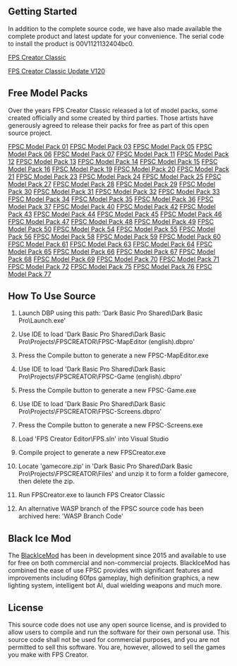 
Getting Started
---------------

In addition to the complete source code, we have also made available the complete product and latest update for your convenience. The serial code to install the product is 00V1121132404bc0.

[FPS Creator Classic](http://fstore.thegamecreators.com/FPSCreatorClassic/FPSCreatorClassic-00V1121132404bc0.exe)

[FPS Creator Classic Update V120](http://fstore.thegamecreators.com/FPSCreatorClassic/FPSCreatorClassic-Update-V120.exe)

Free Model Packs
----------------

Over the years FPS Creator Classic released a lot of model packs, some created officially and some created by third parties. Those artists have generously agreed to release their packs for free as part of this open source project.

[FPSC Model Pack 01](http://fstore.thegamecreators.com/FPSCreatorClassic-Packs/Zipped/FPSC_MP_01.zip)
[FPSC Model Pack 03](http://fstore.thegamecreators.com/FPSCreatorClassic-Packs/Zipped/FPSC_MP_03.zip)
[FPSC Model Pack 05](http://fstore.thegamecreators.com/FPSCreatorClassic-Packs/Zipped/FPSC_MP_05.zip)
[FPSC Model Pack 06](http://fstore.thegamecreators.com/FPSCreatorClassic-Packs/Zipped/FPSC_MP_06.zip)
[FPSC Model Pack 07](http://fstore.thegamecreators.com/FPSCreatorClassic-Packs/Zipped/FPSC_MP_07.zip)
[FPSC Model Pack 11](http://fstore.thegamecreators.com/FPSCreatorClassic-Packs/Zipped/FPSC_MP_11.zip)
[FPSC Model Pack 12](http://fstore.thegamecreators.com/FPSCreatorClassic-Packs/Zipped/FPSC_MP_12.zip)
[FPSC Model Pack 13](http://fstore.thegamecreators.com/FPSCreatorClassic-Packs/Zipped/FPSC_MP_13.zip)
[FPSC Model Pack 14](http://fstore.thegamecreators.com/FPSCreatorClassic-Packs/Zipped/FPSC_MP_14.zip)
[FPSC Model Pack 15](http://fstore.thegamecreators.com/FPSCreatorClassic-Packs/Zipped/FPSC_MP_15.zip)
[FPSC Model Pack 16](http://fstore.thegamecreators.com/FPSCreatorClassic-Packs/Zipped/FPSC_MP_16.zip)
[FPSC Model Pack 19](http://fstore.thegamecreators.com/FPSCreatorClassic-Packs/Zipped/FPSC_MP_19.zip)
[FPSC Model Pack 20](http://fstore.thegamecreators.com/FPSCreatorClassic-Packs/Zipped/FPSC_MP_20.zip)
[FPSC Model Pack 21](http://fstore.thegamecreators.com/FPSCreatorClassic-Packs/Zipped/FPSC_MP_21.zip)
[FPSC Model Pack 23](http://fstore.thegamecreators.com/FPSCreatorClassic-Packs/Zipped/FPSC_MP_23.zip)
[FPSC Model Pack 24](http://fstore.thegamecreators.com/FPSCreatorClassic-Packs/Zipped/FPSC_MP_24.zip)
[FPSC Model Pack 25](http://fstore.thegamecreators.com/FPSCreatorClassic-Packs/Zipped/FPSC_MP_25.zip)
[FPSC Model Pack 27](http://fstore.thegamecreators.com/FPSCreatorClassic-Packs/Zipped/FPSC_MP_27.zip)
[FPSC Model Pack 28](http://fstore.thegamecreators.com/FPSCreatorClassic-Packs/Zipped/FPSC_MP_28.zip)
[FPSC Model Pack 29](http://fstore.thegamecreators.com/FPSCreatorClassic-Packs/Zipped/FPSC_MP_29.zip)
[FPSC Model Pack 30](http://fstore.thegamecreators.com/FPSCreatorClassic-Packs/Zipped/FPSC_MP_30.zip)
[FPSC Model Pack 31](http://fstore.thegamecreators.com/FPSCreatorClassic-Packs/Zipped/FPSC_MP_31.zip)
[FPSC Model Pack 32](http://fstore.thegamecreators.com/FPSCreatorClassic-Packs/Zipped/FPSC_MP_32.zip)
[FPSC Model Pack 33](http://fstore.thegamecreators.com/FPSCreatorClassic-Packs/Zipped/FPSC_MP_33.zip)
[FPSC Model Pack 34](http://fstore.thegamecreators.com/FPSCreatorClassic-Packs/Zipped/FPSC_MP_34.zip)
[FPSC Model Pack 35](http://fstore.thegamecreators.com/FPSCreatorClassic-Packs/Zipped/FPSC_MP_35.zip)
[FPSC Model Pack 36](http://fstore.thegamecreators.com/FPSCreatorClassic-Packs/Zipped/FPSC_MP_36.zip)
[FPSC Model Pack 37](http://fstore.thegamecreators.com/FPSCreatorClassic-Packs/Zipped/FPSC_MP_37.zip)
[FPSC Model Pack 40](http://fstore.thegamecreators.com/FPSCreatorClassic-Packs/Zipped/FPSC_MP_40.zip)
[FPSC Model Pack 42](http://fstore.thegamecreators.com/FPSCreatorClassic-Packs/Zipped/FPSC_MP_42.zip)
[FPSC Model Pack 43](http://fstore.thegamecreators.com/FPSCreatorClassic-Packs/Zipped/FPSC_MP_43.zip)
[FPSC Model Pack 44](http://fstore.thegamecreators.com/FPSCreatorClassic-Packs/Zipped/FPSC_MP_44.zip)
[FPSC Model Pack 45](http://fstore.thegamecreators.com/FPSCreatorClassic-Packs/Zipped/FPSC_MP_45.zip)
[FPSC Model Pack 46](http://fstore.thegamecreators.com/FPSCreatorClassic-Packs/Zipped/FPSC_MP_46.zip)
[FPSC Model Pack 47](http://fstore.thegamecreators.com/FPSCreatorClassic-Packs/Zipped/FPSC_MP_47.zip)
[FPSC Model Pack 48](http://fstore.thegamecreators.com/FPSCreatorClassic-Packs/Zipped/FPSC_MP_48.zip)
[FPSC Model Pack 49](http://fstore.thegamecreators.com/FPSCreatorClassic-Packs/Zipped/FPSC_MP_49.zip)
[FPSC Model Pack 50](http://fstore.thegamecreators.com/FPSCreatorClassic-Packs/Zipped/FPSC_MP_50.zip)
[FPSC Model Pack 54](http://fstore.thegamecreators.com/FPSCreatorClassic-Packs/Zipped/FPSC_MP_54.zip)
[FPSC Model Pack 55](http://fstore.thegamecreators.com/FPSCreatorClassic-Packs/Zipped/FPSC_MP_55.zip)
[FPSC Model Pack 56](http://fstore.thegamecreators.com/FPSCreatorClassic-Packs/Zipped/FPSC_MP_56.zip)
[FPSC Model Pack 58](http://fstore.thegamecreators.com/FPSCreatorClassic-Packs/Zipped/FPSC_MP_58.zip)
[FPSC Model Pack 59](http://fstore.thegamecreators.com/FPSCreatorClassic-Packs/Zipped/FPSC_MP_59.zip)
[FPSC Model Pack 60](http://fstore.thegamecreators.com/FPSCreatorClassic-Packs/Zipped/FPSC_MP_60.zip)
[FPSC Model Pack 61](http://fstore.thegamecreators.com/FPSCreatorClassic-Packs/Zipped/FPSC_MP_61.zip)
[FPSC Model Pack 63](http://fstore.thegamecreators.com/FPSCreatorClassic-Packs/Zipped/FPSC_MP_63.zip)
[FPSC Model Pack 64](http://fstore.thegamecreators.com/FPSCreatorClassic-Packs/Zipped/FPSC_MP_64.zip)
[FPSC Model Pack 65](http://fstore.thegamecreators.com/FPSCreatorClassic-Packs/Zipped/FPSC_MP_65.zip)
[FPSC Model Pack 66](http://fstore.thegamecreators.com/FPSCreatorClassic-Packs/Zipped/FPSC_MP_66.zip)
[FPSC Model Pack 67](http://fstore.thegamecreators.com/FPSCreatorClassic-Packs/Zipped/FPSC_MP_67.zip)
[FPSC Model Pack 68](http://fstore.thegamecreators.com/FPSCreatorClassic-Packs/Zipped/FPSC_MP_68.zip)
[FPSC Model Pack 69](http://fstore.thegamecreators.com/FPSCreatorClassic-Packs/Zipped/FPSC_MP_69.zip)
[FPSC Model Pack 70](http://fstore.thegamecreators.com/FPSCreatorClassic-Packs/Zipped/FPSC_MP_70.zip)
[FPSC Model Pack 71](http://fstore.thegamecreators.com/FPSCreatorClassic-Packs/Zipped/FPSC_MP_71.zip)
[FPSC Model Pack 72](http://fstore.thegamecreators.com/FPSCreatorClassic-Packs/Zipped/FPSC_MP_72.zip)
[FPSC Model Pack 75](http://fstore.thegamecreators.com/FPSCreatorClassic-Packs/Zipped/FPSC_MP_75.zip)
[FPSC Model Pack 76](http://fstore.thegamecreators.com/FPSCreatorClassic-Packs/Zipped/FPSC_MP_76.zip)
[FPSC Model Pack 77](http://fstore.thegamecreators.com/FPSCreatorClassic-Packs/Zipped/FPSC_MP_77.zip)

How To Use Source
-----------------

1. Launch DBP using this path: 'Dark Basic Pro Shared\Dark Basic Pro\Launch.exe'

2. Use IDE to load 'Dark Basic Pro Shared\Dark Basic Pro\Projects\FPSCREATOR\FPSC-MapEditor (english).dbpro'

3. Press the Compile button to generate a new FPSC-MapEditor.exe

4. Use IDE to load 'Dark Basic Pro Shared\Dark Basic Pro\Projects\FPSCREATOR\FPSC-Game (english).dbpro'

5. Press the Compile button to generate a new FPSC-Game.exe

6. Use IDE to load 'Dark Basic Pro Shared\Dark Basic Pro\Projects\FPSCREATOR\FPSC-Screens.dbpro'

7. Press the Compile button to generate a new FPSC-Screens.exe

8. Load 'FPS Creator Editor\FPS.sln' into Visual Studio

9. Compile project to generate a new FPSCreator.exe

10. Locate 'gamecore.zip' in 'Dark Basic Pro Shared\Dark Basic Pro\Projects\FPSCREATOR\Files' and unzip it to form a folder gamecore, then delete the zip. 

11. Run FPSCreator.exe to launch FPS Creator Classic

12. An alternative WASP branch of the FPSC source code has been archived here: 'WASP Branch Code'

Black Ice Mod
-------------

The [BlackIceMod](http://www.blackicemod.org/) has been in development since 2015 and available to use for free on both commercial and non-commercial projects. BlackIceMod has combined the ease of use FPSC provides with significant features and improvements including 60fps gameplay, high definition graphics, a new lighting system, intelligent bot AI, dual wielding weapons and much more.

License
-------

This source code does not use any open source license, and is provided to allow users to compile and run the software for their own personal use. This source code shall not be used for commercial purposes, and you are not permitted to sell this software. You are, however, allowed to sell the games you make with FPS Creator.
